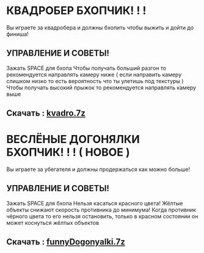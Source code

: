 <h1>КВАДРОБЕР БХОПЧИК! ! !</h1>
Вы играете за квадробера и должны бхопить чтобы выжить и дойти до финиша!

<h2>УПРАВЛЕНИЕ И СОВЕТЫ!</h2>
Зажать SPACE для бхопа
Чтобы получать больший разгон то рекомендуется направлять камеру ниже ( если направить камеру слишком низко то есть вероятность что ты улетишь под текстуры )
Чтобы получать высокий прыжок то рекомендуется направлять камеру выше
<h2> Скачать : <a href="https://sielom.ru/pytach-college/sveden">kvadro.7z</a></h2>

<h1>ВЕСЛЁНЫЕ ДОГОНЯЛКИ БХОПЧИК! ! ! ( НОВОЕ )</h1>
Вы играете за убегателя и должны продержаться как можно больше!

<h2>УПРАВЛЕНИЕ И СОВЕТЫ!</h2>
Зажать SPACE для бхопа
Нельзя касаться красного цвета!
Жёлтые объекты снижают скорость противника до минимума!
Когда противник чёрного цвета то его нельзя остановить, только в красном состоянии он может коснуться жёлтых объектов
<h2>Скачать : <a href="https://github.com/k11sann/UnityGames/blob/main/funnyDogonyalki.7z">funnyDogonyalki.7z</a></h2>
